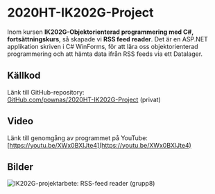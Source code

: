 # 2020HT-IK202G-Project
Inom kursen **IK202G-Objektorienterad programmering med C#, fortsättningskurs**, så skapade vi **RSS feed reader**. Det är en ASP.NET applikation skriven i C# WinForms, för att lära oss objektorienterad programmering och att hämta data ifrån RSS feeds via ett Datalager.

## Källkod
Länk till GitHub-repository:  
[GitHub.com/pownas/2020HT-IK202G-Project](https://github.com/pownas/2020HT-IK202G-Project) (privat)

## Video
Länk till genomgång av programmet på YouTube:  
[https://youtu.be/XWx0BXlJte4](https://youtu.be/XWx0BXlJte4)

## Bilder
 
![IK202G-projektarbete: RSS-feed reader (grupp8)](./2020-10-IK202G-RSS.jpg)